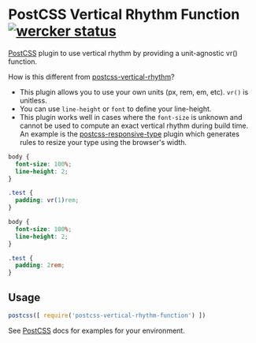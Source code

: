 # PostCSS Vertical Rhythm Function [![wercker status](https://app.wercker.com/status/66d770775f3a50d05c3ff906946a5659/s "wercker status")](https://app.wercker.com/project/bykey/66d770775f3a50d05c3ff906946a5659)

[PostCSS] plugin to use vertical rhythm by providing a unit-agnostic vr() function.

How is this different from [postcss-vertical-rhythm]?
 - This plugin allows you to use your own units (px, rem, em, etc). `vr()` is unitless.
 - You can use `line-height` or `font` to define your line-height.
 - This plugin works well in cases where the `font-size` is unknown and cannot be used to compute an exact vertical rhythm during build time.
   An example is the [postcss-responsive-type] plugin which generates rules to resize your type using the browser's width.

[PostCSS]: https://github.com/postcss/postcss
[postcss-vertical-rhythm]: https://github.com/markgoodyear/postcss-vertical-rhythm
[postcss-responsive-type]: https://github.com/seaneking/postcss-responsive-type

```css
body {
  font-size: 100%;
  line-height: 2;
}

.test {
  padding: vr(1)rem;
}
```

```css
body {
  font-size: 100%;
  line-height: 2;
}

.test {
  padding: 2rem;
}
```

## Usage

```js
postcss([ require('postcss-vertical-rhythm-function') ])
```

See [PostCSS] docs for examples for your environment.
